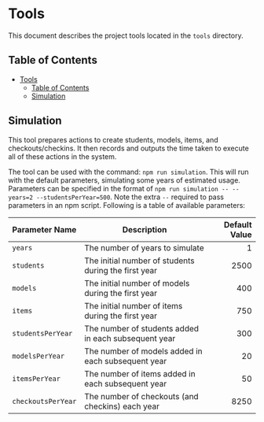# Tools

This document describes the project tools located in the `tools` directory.

## Table of Contents

* [Tools](#tools)
    * [Table of Contents](#table-of-contents)
    * [Simulation](#simulation)

## Simulation

This tool prepares actions to create students, models, items, and checkouts/checkins. It then records and outputs the time taken to execute all of these actions in the system.

The tool can be used with the command: `npm run simulation`. This will run with the default parameters, simulating some years of estimated usage. Parameters can be specified in the format of `npm run simulation -- --years=2 --studentsPerYear=500`. Note the extra `--` required to pass parameters in an npm script. Following is a table of available parameters:

| Parameter Name     | Description                                          | Default Value |
| ------------------ | ---------------------------------------------------- | ------------: |
| `years`            | The number of years to simulate                      | 1             |
| `students`         | The initial number of students during the first year | 2500          |
| `models`           | The initial number of models during the first year   | 400           |
| `items`            | The initial number of items during the first year    | 750           |
| `studentsPerYear`  | The number of students added in each subsequent year | 300           |
| `modelsPerYear`    | The number of models added in each subsequent year   | 20            |
| `itemsPerYear`     | The number of items added in each subsequent year    | 50            |
| `checkoutsPerYear` | The number of checkouts (and checkins) each year     | 8250          |
